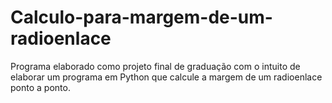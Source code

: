 # Calculo-para-margem-de-um-radioenlace

Programa elaborado como projeto final de graduação com o intuito de elaborar um programa em Python que calcule a margem de um radioenlace ponto a ponto.
